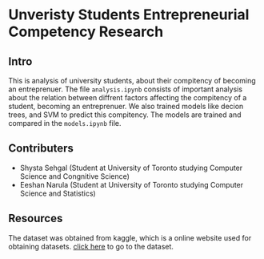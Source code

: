 # Unveristy Students Entrepreneurial Competency Research

## Intro

This is analysis of university students, about their compitency of becoming an entreprenuer. The file `analysis.ipynb` consists of important analysis about the relation between diffrent factors affecting the compitency of a student, becoming an entreprenuer. We also trained models like decion trees, and SVM to predict this compitency. The models are trained and compared in the `models.ipynb` file. 

## Contributers 

- Shysta Sehgal (Student at University of Toronto studying Computer Science and Congnitive Science) 
- Eeshan Narula (Student at University of Toronto studying Computer Science and Statistics)

## Resources

The dataset was obtained from kaggle, which is a online website used for obtaining datasets. [click here](https://www.kaggle.com/namanmanchanda/entrepreneurial-competency-in-university-students) to go to the dataset.
